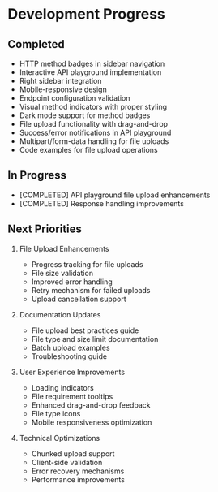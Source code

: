 # Development Progress

## Completed
- HTTP method badges in sidebar navigation
- Interactive API playground implementation
- Right sidebar integration
- Mobile-responsive design
- Endpoint configuration validation
- Visual method indicators with proper styling
- Dark mode support for method badges
- File upload functionality with drag-and-drop
- Success/error notifications in API playground
- Multipart/form-data handling for file uploads
- Code examples for file upload operations

## In Progress
- [COMPLETED] API playground file upload enhancements
- [COMPLETED] Response handling improvements

## Next Priorities
1. File Upload Enhancements
   - Progress tracking for file uploads
   - File size validation
   - Improved error handling
   - Retry mechanism for failed uploads
   - Upload cancellation support

2. Documentation Updates
   - File upload best practices guide
   - File type and size limit documentation
   - Batch upload examples
   - Troubleshooting guide

3. User Experience Improvements
   - Loading indicators
   - File requirement tooltips
   - Enhanced drag-and-drop feedback
   - File type icons
   - Mobile responsiveness optimization

4. Technical Optimizations
   - Chunked upload support
   - Client-side validation
   - Error recovery mechanisms
   - Performance improvements
